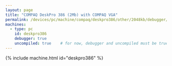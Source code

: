 ```yaml
---
layout: page
title: "COMPAQ DeskPro 386 (2Mb) with COMPAQ VGA"
permalink: /devices/pc/machine/compaq/deskpro386/other/2048kb/debugger/backtrack/
machines:
  - type: pc
    id: deskpro386
    debugger: true
    uncompiled: true	# for now, debugger and uncompiled must be true to enable BACKTRACK support
---
```


{% include machine.html id="deskpro386" %}

